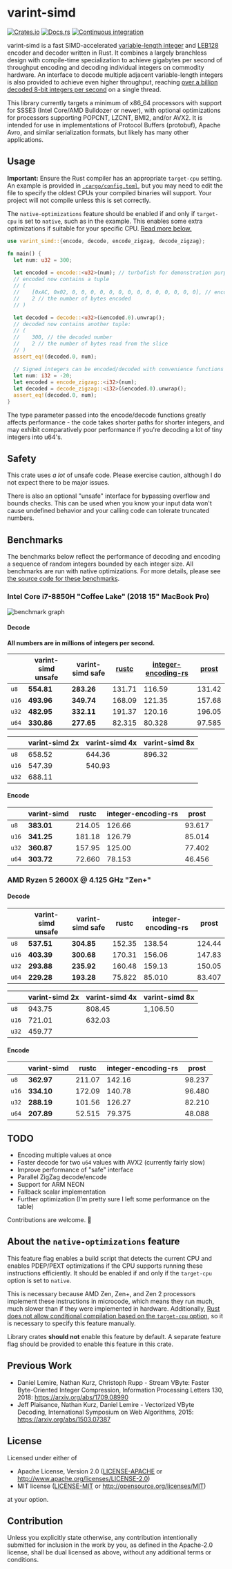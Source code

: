 varint-simd
==
[![Crates.io](https://img.shields.io/crates/v/varint-simd)](https://crates.io/crates/varint-simd)
[![Docs.rs](https://docs.rs/varint-simd/badge.svg)](https://docs.rs/varint-simd)
[![Continuous integration](https://github.com/as-com/varint-simd/workflows/Continuous%20integration/badge.svg)](https://github.com/as-com/varint-simd/actions?query=workflow%3A%22Continuous+integration%22)

varint-simd is a fast SIMD-accelerated [variable-length integer](https://developers.google.com/protocol-buffers/docs/encoding) 
and [LEB128](https://en.wikipedia.org/wiki/LEB128) encoder and decoder written in Rust. It combines a largely branchless
design with compile-time specialization to achieve gigabytes per second of throughput encoding and decoding individual
integers on commodity hardware. An interface to decode multiple adjacent variable-length integers is also provided 
to achieve even higher throughput, reaching [over a billion decoded 8-bit integers per second](#benchmarks) on a single 
thread. 

This library currently targets a minimum of x86_64 processors with support for SSSE3 (Intel Core/AMD Bulldozer or 
newer), with optional optimizations for processors supporting POPCNT, LZCNT, BMI2, and/or AVX2. It is intended for use 
in implementations of Protocol Buffers (protobuf), Apache Avro, and similar serialization formats, but likely has many
other applications.

## Usage
**Important:** Ensure the Rust compiler has an appropriate `target-cpu` setting. An example is provided in
[`.cargo/config.toml`](.cargo/config.toml), but you may need to edit the file to specify the oldest CPUs your compiled
binaries will support. Your project will not compile unless this is set correctly. 

The `native-optimizations` feature should be enabled if and only if `target-cpu` is set to `native`, such as in the 
example. This enables some extra optimizations if suitable for your specific CPU. 
[Read more below.](#about-the-native-optimizations-feature)

```rust
use varint_simd::{encode, decode, encode_zigzag, decode_zigzag};

fn main() {
  let num: u32 = 300;
  
  let encoded = encode::<u32>(num); // turbofish for demonstration purposes, usually not necessary
  // encoded now contains a tuple
  // (
  //    [0xAC, 0x02, 0, 0, 0, 0, 0, 0, 0, 0, 0, 0, 0, 0, 0, 0], // encoded in a 128-bit vector
  //    2 // the number of bytes encoded
  // )
  
  let decoded = decode::<u32>(&encoded.0).unwrap();
  // decoded now contains another tuple:
  // (
  //    300, // the decoded number
  //    2 // the number of bytes read from the slice
  // )
  assert_eq!(decoded.0, num);
  
  // Signed integers can be encoded/decoded with convenience functions encode_zigzag and decode_zigzag
  let num: i32 = -20;
  let encoded = encode_zigzag::<i32>(num);
  let decoded = decode_zigzag::<i32>(&encoded.0).unwrap();
  assert_eq!(decoded.0, num);
}
```

The type parameter passed into the encode/decode functions greatly affects performance - the code takes shorter paths
for shorter integers, and may exhibit comparatively poor performance if you're decoding a lot of tiny integers 
into u64's.

## Safety
This crate uses *a lot* of unsafe code. Please exercise caution, although I do not expect there to be major issues.

There is also an optional "unsafe" interface for bypassing overflow and bounds checks. This can be used when you know 
your input data won't cause undefined behavior and your calling code can tolerate truncated numbers.

## Benchmarks
The benchmarks below reflect the performance of decoding and encoding a sequence of random integers bounded by each 
integer size. All benchmarks are run with native optimizations. 
For more details, please see [the source code for these benchmarks](benches/varint_bench.rs).

### Intel Core i7-8850H "Coffee Lake" (2018 15" MacBook Pro)

![benchmark graph](images/benchmark.png)

#### Decode
**All numbers are in millions of integers per second.**

|       |   varint-simd unsafe   |   varint-simd safe   | [rustc](https://github.com/nnethercote/rust/blob/0f6f2d681b39c5f95459cd09cb936b6ceb27cd82/compiler/rustc_serialize/src/leb128.rs) | [integer-encoding-rs](https://github.com/dermesser/integer-encoding-rs) | [prost](https://github.com/danburkert/prost) |
|-------|------------------------|----------------------|--------|---------------------|--------|
| `u8`  |             **554.81** |           **283.26** | 131.71 |              116.59 | 131.42 |
| `u16` |             **493.96** |           **349.74** | 168.09 |              121.35 | 157.68 |
| `u32` |             **482.95** |           **332.11** | 191.37 |              120.16 | 196.05 |
| `u64` |             **330.86** |           **277.65** | 82.315 |              80.328 | 97.585 |

|       | varint-simd 2x | varint-simd 4x | varint-simd 8x |
|-------|----------------|----------------|----------------|
| `u8`  |         658.52 |         644.36 |         896.32 |
| `u16` |         547.39 |         540.93 |                |
| `u32` |         688.11 |                |                |

#### Encode

|       |   varint-simd   | rustc  | integer-encoding-rs | prost  |
|-------|-----------------|--------|---------------------|--------|
| `u8`  |      **383.01** | 214.05 |              126.66 | 93.617 |
| `u16` |      **341.25** | 181.18 |              126.79 | 85.014 |
| `u32` |      **360.87** | 157.95 |              125.00 | 77.402 |
| `u64` |      **303.72** | 72.660 |              78.153 | 46.456 |

### AMD Ryzen 5 2600X @ 4.125 GHz "Zen+"
#### Decode

|       |   varint-simd unsafe   |   varint-simd safe   | rustc  | integer-encoding-rs | prost  |
|-------|------------------------|----------------------|--------|---------------------|--------|
| `u8`  |             **537.51** |           **304.85** | 152.35 |              138.54 | 124.44 |
| `u16` |             **403.39** |           **300.68** | 170.31 |              156.06 | 147.83 |
| `u32` |             **293.88** |           **235.92** | 160.48 |              159.13 | 150.05 |
| `u64` |             **229.28** |           **193.28** | 75.822 |              85.010 | 83.407 |


|       | varint-simd 2x | varint-simd 4x | varint-simd 8x |
|-------|----------------|----------------|----------------|
| `u8`  |         943.75 |         808.45 |       1,106.50 |
| `u16` |         721.01 |         632.03 |                |
| `u32` |         459.77 |                |                |

#### Encode

|       |   varint-simd   | rustc  | integer-encoding-rs | prost  |
|-------|-----------------|--------|---------------------|--------|
| `u8`  |      **362.97** | 211.07 |              142.16 | 98.237 |
| `u16` |      **334.10** | 172.09 |              140.78 | 96.480 |
| `u32` |      **288.19** | 101.56 |              126.27 | 82.210 |
| `u64` |      **207.89** | 52.515 |              79.375 | 48.088 |

## TODO
* Encoding multiple values at once
* Faster decode for two `u64` values with AVX2 (currently fairly slow)
* Improve performance of "safe" interface
* Parallel ZigZag decode/encode
* Support for ARM NEON
* Fallback scalar implementation
* Further optimization (I'm pretty sure I left some performance on the table)

Contributions are welcome. 🙂

## About the `native-optimizations` feature

This feature flag enables a build script that detects the current CPU and enables PDEP/PEXT optimizations if the CPU
supports running these instructions efficiently. It should be enabled if and only if the `target-cpu` option is set to 
`native`.

This is necessary because AMD Zen, Zen+, and Zen 2 processors implement these instructions in microcode, which means
they run much, much slower than if they were implemented in hardware. Additionally, [Rust does not allow conditional
compilation based on the `target-cpu` option](https://github.com/rust-lang/rust/issues/44036), so it is necessary to 
specify this feature manually.

Library crates **should not** enable this feature by default. A separate feature flag should be provided to enable this
feature in this crate. 

## Previous Work

* Daniel Lemire, Nathan Kurz, Christoph Rupp - Stream VByte: Faster Byte-Oriented Integer Compression, Information Processing Letters 130, 2018: https://arxiv.org/abs/1709.08990
* Jeff Plaisance, Nathan Kurz, Daniel Lemire - Vectorized VByte Decoding, International Symposium on Web Algorithms, 2015: https://arxiv.org/abs/1503.07387

## License

Licensed under either of

* Apache License, Version 2.0
  ([LICENSE-APACHE](LICENSE-APACHE) or http://www.apache.org/licenses/LICENSE-2.0)
* MIT license
  ([LICENSE-MIT](LICENSE-MIT) or http://opensource.org/licenses/MIT)

at your option.

## Contribution

Unless you explicitly state otherwise, any contribution intentionally submitted
for inclusion in the work by you, as defined in the Apache-2.0 license, shall be
dual licensed as above, without any additional terms or conditions.
